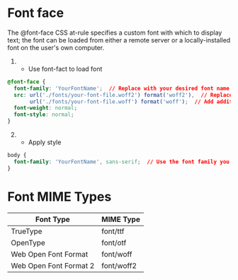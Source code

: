 

# Font face 
The @font-face CSS at-rule specifies a custom font with which to display text;
the font can be loaded from either a remote server or a locally-installed font
on the user's own computer.



1. - Use font-fact to load font

```css
@font-face {
  font-family: 'YourFontName';  // Replace with your desired font name
  src: url('./fonts/your-font-file.woff2') format('woff2'),  // Replace with your actual font file path
       url('./fonts/your-font-file.woff') format('woff');  // Add additional lines if you have more file formats
  font-weight: normal;
  font-style: normal;
}
```

2. - Apply style
```css
body {
  font-family: 'YourFontName', sans-serif;  // Use the font family you defined
}
```

# Font MIME Types


| Font Type                   | MIME Type   |
|-----------------------------|-------------|
| TrueType                    | font/ttf    |
| OpenType                    | font/otf    |
| Web Open Font Format        | font/woff   |
| Web Open Font Format 2      | font/woff2  |
